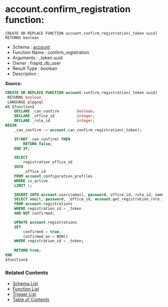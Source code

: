 # account.confirm_registration function:

```plpgsql
CREATE OR REPLACE FUNCTION account.confirm_registration(_token uuid)
RETURNS boolean
```
* Schema : [account](../../schemas/account.md)
* Function Name : confirm_registration
* Arguments : _token uuid
* Owner : frapid_db_user
* Result Type : boolean
* Description : 


**Source:**
```sql
CREATE OR REPLACE FUNCTION account.confirm_registration(_token uuid)
 RETURNS boolean
 LANGUAGE plpgsql
AS $function$
    DECLARE _can_confirm        boolean;
    DECLARE _office_id          integer;
    DECLARE _role_id            integer;
BEGIN
    _can_confirm := account.can_confirm_registration(_token);

    IF(NOT _can_confirm) THEN
        RETURN false;
    END IF;

    SELECT
        registration_office_id
    INTO
        _office_id
    FROM account.configuration_profiles
    WHERE is_active
    LIMIT 1;

    INSERT INTO account.users(email, password, office_id, role_id, name, phone)
    SELECT email, password, _office_id, account.get_registration_role_id(email), name, phone
    FROM account.registrations
    WHERE registration_id = _token
	AND NOT confirmed;

    UPDATE account.registrations
    SET 
        confirmed = true, 
        confirmed_on = NOW()
    WHERE registration_id = _token;
    
    RETURN true;
END
$function$

```

### Related Contents
* [Schema List](../../schemas.md)
* [Function List](../../functions.md)
* [Trigger List](../../triggers.md)
* [Table of Contents](../../README.md)

